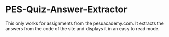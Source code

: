 # PES-Quiz-Answer-Extractor
This only works for assignments from the pesuacademy.com. It extracts the answers from the code of the site and displays it in an easy to read mode.
